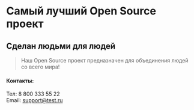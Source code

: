 # Самый лучший Open Source проект

## Сделан людьми для людей

> Наш Open Source проект предназначен для объединения людей со всего мира!

#### Контакты: 
Тел: 8 800 333 55 22 <br>
Email: support@test.ru

